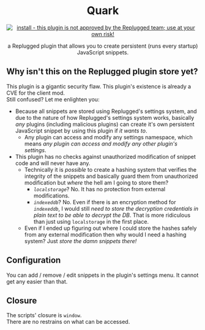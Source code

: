 <p>
  <h1 align="center">Quark</h1>
</p>

<p align="center">
  <a href="https://replugged.dev/install?identifier=Socketlike/replugged-plugins&id=lib.evelyn.Quark&source=github">
    <img alt="install - this plugin is not approved by the Replugged team; use at your own risk!" src="https://img.shields.io/badge/dynamic/json?url=https%3A%2F%2Fgithub.com%2FSocketlike%2Freplugged-plugins%2Fraw%2Fmain%2Fplugins%2FQuark%2Fmanifest.json&query=%24.version&prefix=v&label=Install%20(!)&style=for-the-badge&color=yellow">
  </a>
</p>

<p align="center">
  a Replugged plugin that allows you to create persistent (runs every startup) JavaScript snippets.
</p>

## Why isn't this on the Replugged plugin store yet?

This plugin is a gigantic security flaw. This plugin's existence is already a CVE for the client
mod.  
Still confused? Let me enlighten you:

- Because all snippets are stored using Replugged's settings system, and due to the nature of how
  Replugged's settings system works, basically _any_ plugins (including malicious plugins) can
  create it's own persistent JavaScript snippet by using this plugin if _it wants to_.
  - Any plugin can access and modify any settings namespace, which means _any plugin can access and
    modify any other plugin's settings_.
- This plugin has no checks against unauthorized modification of snippet code and will never have
  any.
  - Technically it is _possible_ to create a hashing system that verifies the integrity of the
    snippets and basically guard them from unauthorized modification but _where_ the hell am I going
    to store them?
    - _`localstorage`_? No. It has no protection from external modifications.
    - _`indexeddb`_? No. Even if there is an encryption method for _`indexeddb`_, I would still
      _need to store the decryption credentials in plain text to be able to decrypt the DB_. That is
      more ridiculous than just using `localstorage` in the first place.
  - Even if I ended up figuring out where I could store the hashes safely from any external
    modification then why would I need a hashing system? Just _store the damn snippets there!_

## Configuration

You can add / remove / edit snippets in the plugin's settings menu. It cannot get any easier than
that.

## Closure

The scripts' closure is `window`.  
There are no restrains on what can be accessed.
